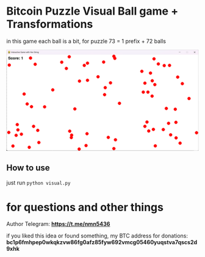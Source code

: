 # Bitcoin Puzzle Visual Ball game + Transformations

in this game each ball is a bit, for puzzle 73 = 1 prefix + 72 balls

<img src="https://raw.githubusercontent.com/puzzleman22/Bitcoin-Puzzle-Visual-ball-game/refs/heads/main/4krH0s.png" />

## How to use

just run `python visual.py`

# for questions and other things
Author Telegram: **https://t.me/nmn5436**

if you liked this idea or found something, my BTC address for donations:
**bc1p6fmhpep0wkqkzvw86fg0afz85fyw692vmcg05460yuqstva7qscs2d9xhk**
